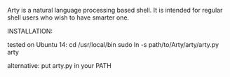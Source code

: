 Arty is a natural language processing based shell.
It is intended for regular shell users who wish to have smarter one.

INSTALLATION:

tested on Ubuntu 14:
cd /usr/local/bin
sudo ln -s path/to/Arty/arty/arty.py arty

alternative:
put arty.py in your PATH



